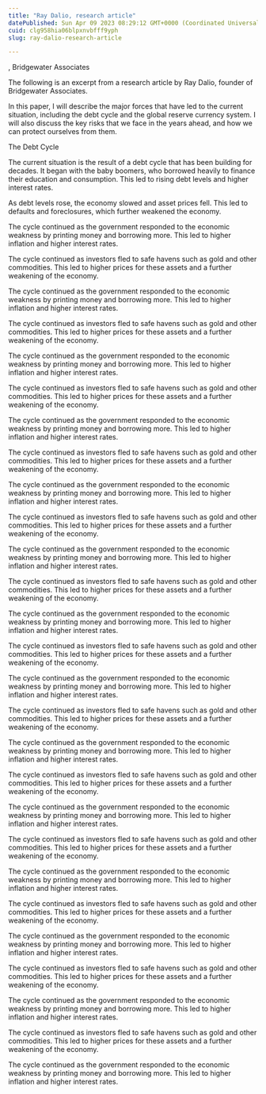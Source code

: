 ```yaml
---
title: "Ray Dalio, research article"
datePublished: Sun Apr 09 2023 08:29:12 GMT+0000 (Coordinated Universal Time)
cuid: clg958hia06blpxnvbfff9yph
slug: ray-dalio-research-article

---
```


, Bridgewater Associates

The following is an excerpt from a research article by Ray Dalio, founder of Bridgewater Associates.

In this paper, I will describe the major forces that have led to the current situation, including the debt cycle and the global reserve currency system. I will also discuss the key risks that we face in the years ahead, and how we can protect ourselves from them.

The Debt Cycle

The current situation is the result of a debt cycle that has been building for decades. It began with the baby boomers, who borrowed heavily to finance their education and consumption. This led to rising debt levels and higher interest rates.

As debt levels rose, the economy slowed and asset prices fell. This led to defaults and foreclosures, which further weakened the economy.

The cycle continued as the government responded to the economic weakness by printing money and borrowing more. This led to higher inflation and higher interest rates.

The cycle continued as investors fled to safe havens such as gold and other commodities. This led to higher prices for these assets and a further weakening of the economy.

The cycle continued as the government responded to the economic weakness by printing money and borrowing more. This led to higher inflation and higher interest rates.

The cycle continued as investors fled to safe havens such as gold and other commodities. This led to higher prices for these assets and a further weakening of the economy.

The cycle continued as the government responded to the economic weakness by printing money and borrowing more. This led to higher inflation and higher interest rates.

The cycle continued as investors fled to safe havens such as gold and other commodities. This led to higher prices for these assets and a further weakening of the economy.

The cycle continued as the government responded to the economic weakness by printing money and borrowing more. This led to higher inflation and higher interest rates.

The cycle continued as investors fled to safe havens such as gold and other commodities. This led to higher prices for these assets and a further weakening of the economy.

The cycle continued as the government responded to the economic weakness by printing money and borrowing more. This led to higher inflation and higher interest rates.

The cycle continued as investors fled to safe havens such as gold and other commodities. This led to higher prices for these assets and a further weakening of the economy.

The cycle continued as the government responded to the economic weakness by printing money and borrowing more. This led to higher inflation and higher interest rates.

The cycle continued as investors fled to safe havens such as gold and other commodities. This led to higher prices for these assets and a further weakening of the economy.

The cycle continued as the government responded to the economic weakness by printing money and borrowing more. This led to higher inflation and higher interest rates.

The cycle continued as investors fled to safe havens such as gold and other commodities. This led to higher prices for these assets and a further weakening of the economy.

The cycle continued as the government responded to the economic weakness by printing money and borrowing more. This led to higher inflation and higher interest rates.

The cycle continued as investors fled to safe havens such as gold and other commodities. This led to higher prices for these assets and a further weakening of the economy.

The cycle continued as the government responded to the economic weakness by printing money and borrowing more. This led to higher inflation and higher interest rates.

The cycle continued as investors fled to safe havens such as gold and other commodities. This led to higher prices for these assets and a further weakening of the economy.

The cycle continued as the government responded to the economic weakness by printing money and borrowing more. This led to higher inflation and higher interest rates.

The cycle continued as investors fled to safe havens such as gold and other commodities. This led to higher prices for these assets and a further weakening of the economy.

The cycle continued as the government responded to the economic weakness by printing money and borrowing more. This led to higher inflation and higher interest rates.

The cycle continued as investors fled to safe havens such as gold and other commodities. This led to higher prices for these assets and a further weakening of the economy.

The cycle continued as the government responded to the economic weakness by printing money and borrowing more. This led to higher inflation and higher interest rates.

The cycle continued as investors fled to safe havens such as gold and other commodities. This led to higher prices for these assets and a further weakening of the economy.

The cycle continued as the government responded to the economic weakness by printing money and borrowing more. This led to higher inflation and higher interest rates.

The cycle continued as investors fled to safe havens such as gold and other commodities. This led to higher prices for these assets and a further weakening of the economy.

The cycle continued as the government responded to the economic weakness by printing money and borrowing more. This led to higher inflation and higher interest rates.